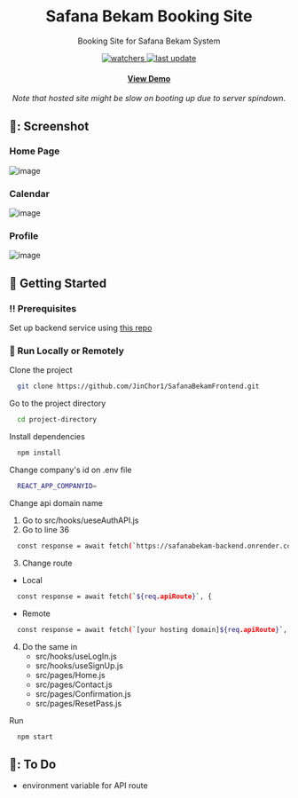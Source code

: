 <div align="center">
  <h1>Safana Bekam Booking Site</h1>
  <p>
    Booking Site for Safana Bekam System
  </p>

<p>
  <a href="">
    <img src="https://img.shields.io/github/last-commit/JinChor1/SafanaBekamFrontend" alt="watchers" />
  </a>
  <a href="">
    <img src="https://img.shields.io/github/watchers/JinChor1/SafanaBekamFrontend" alt="last update" />
  </a>
</p>


<h4><a href="https://safanabekam.onrender.com/">View Demo</a></h4>
<i>Note that hosted site might be slow on booting up due to server spindown.</i>
</div>

<!-- Screenshot -->
## 📸: Screenshot


<!-- HomePage -->
### Home Page
![image](https://github.com/JinChor1/SafanaBekamFrontend/assets/136385395/6ff13a50-af1b-4a98-bf5d-81254df0d72a)

### Calendar
![image](https://github.com/JinChor1/SafanaBekamFrontend/assets/136385395/1bf2271d-4adc-431b-818a-eb7d308e826b)

### Profile
![image](https://github.com/JinChor1/SafanaBekamFrontend/assets/136385395/5194c48e-12d5-4213-9578-10ef7eeb9ebb)


<!-- Getting Started -->
## 	:toolbox: Getting Started

<!-- Prerequisites -->
### :bangbang: Prerequisites

Set up backend service using [this repo](https://github.com/JinChor1/SafanaBekamBackend)

<!-- Run Locally -->
### :running: Run Locally or Remotely

Clone the project

```bash
  git clone https://github.com/JinChor1/SafanaBekamFrontend.git
```

Go to the project directory

```bash
  cd project-directory
```

Install dependencies

```bash
  npm install
```

Change company's id on .env file 

```bash
  REACT_APP_COMPANYID=
```

Change api domain name

1. Go to src/hooks/ueseAuthAPI.js
2. Go to line 36
```bash
  const response = await fetch(`https://safanabekam-backend.onrender.com${req.apiRoute}`, {
```
3. Change route
  - Local
  ```bash
    const response = await fetch(`${req.apiRoute}`, {
  ```
  - Remote
  ```bash
    const response = await fetch(`[your hosting domain]${req.apiRoute}`, {
  ```

4. Do the same in
   - src/hooks/useLogIn.js
   - src/hooks/useSignUp.js
   - src/pages/Home.js
   - src/pages/Contact.js
   - src/pages/Confirmation.js
   - src/pages/ResetPass.js

Run 
```bash
  npm start
```

<!-- To Do -->
## 	🔨: To Do

- environment variable for API route
